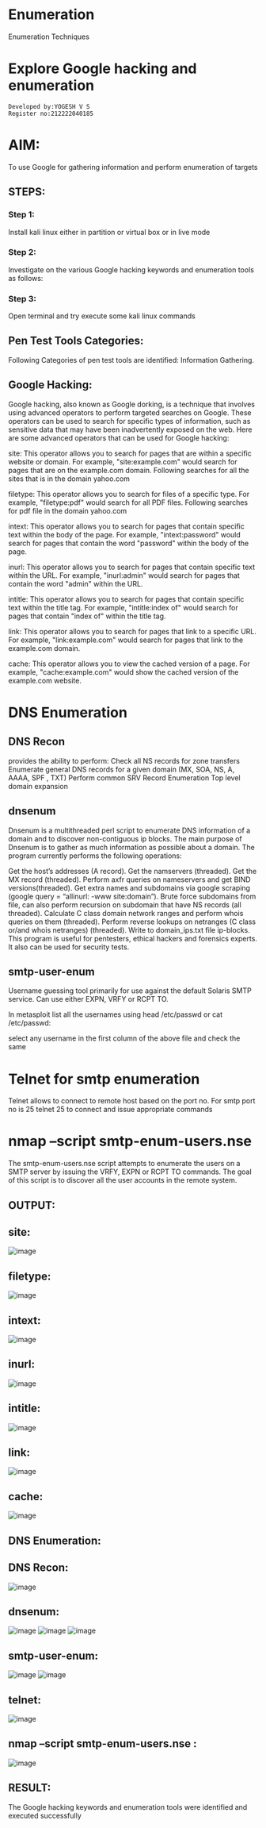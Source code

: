 # Enumeration
Enumeration Techniques

# Explore Google hacking and enumeration 
```
Developed by:YOGESH V S
Register no:212222040185
```
# AIM:

To use Google for gathering information and perform enumeration of targets

## STEPS:

### Step 1:

Install kali linux either in partition or virtual box or in live mode

### Step 2:

Investigate on the various Google hacking keywords and enumeration tools as follows:


### Step 3:
Open terminal and try execute some kali linux commands

## Pen Test Tools Categories:  

Following Categories of pen test tools are identified:
Information Gathering.

## Google Hacking:

Google hacking, also known as Google dorking, is a technique that involves using advanced operators to perform targeted searches on Google. These operators can be used to search for specific types of information, such as sensitive data that may have been inadvertently exposed on the web. Here are some advanced operators that can be used for Google hacking:

site: This operator allows you to search for pages that are within a specific website or domain. For example, "site:example.com" would search for pages that are on the example.com domain.
Following searches for all the sites that is in the domain yahoo.com

filetype: This operator allows you to search for files of a specific type. For example, "filetype:pdf" would search for all PDF files.
Following searches for pdf file in the domain yahoo.com



intext: This operator allows you to search for pages that contain specific text within the body of the page. For example, "intext:password" would search for pages that contain the word "password" within the body of the page.


inurl: This operator allows you to search for pages that contain specific text within the URL. For example, "inurl:admin" would search for pages that contain the word "admin" within the URL.

intitle: This operator allows you to search for pages that contain specific text within the title tag. For example, "intitle:index of" would search for pages that contain "index of" within the title tag.

link: This operator allows you to search for pages that link to a specific URL. For example, "link:example.com" would search for pages that link to the example.com domain.

cache: This operator allows you to view the cached version of a page. For example, "cache:example.com" would show the cached version of the example.com website.

 
# DNS Enumeration


## DNS Recon
provides the ability to perform:
Check all NS records for zone transfers
Enumerate general DNS records for a given domain (MX, SOA, NS, A, AAAA, SPF , TXT)
Perform common SRV Record Enumeration
Top level domain expansion








## dnsenum
Dnsenum is a multithreaded perl script to enumerate DNS information of a domain and to discover non-contiguous ip blocks. The main purpose of Dnsenum is to gather as much information as possible about a domain. The program currently performs the following operations:

Get the host’s addresses (A record).
Get the namservers (threaded).
Get the MX record (threaded).
Perform axfr queries on nameservers and get BIND versions(threaded).
Get extra names and subdomains via google scraping (google query = “allinurl: -www site:domain”).
Brute force subdomains from file, can also perform recursion on subdomain that have NS records (all threaded).
Calculate C class domain network ranges and perform whois queries on them (threaded).
Perform reverse lookups on netranges (C class or/and whois netranges) (threaded).
Write to domain_ips.txt file ip-blocks.
This program is useful for pentesters, ethical hackers and forensics experts. It also can be used for security tests.


## smtp-user-enum
Username guessing tool primarily for use against the default Solaris SMTP service. Can use either EXPN, VRFY or RCPT TO.


In metasploit list all the usernames using head /etc/passwd or cat /etc/passwd:

select any username in the first column of the above file and check the same


# Telnet for smtp enumeration
Telnet allows to connect to remote host based on the port no. For smtp port no is 25
telnet <host address> 25 to connect
and issue appropriate commands
  
 
  
  

# nmap –script smtp-enum-users.nse <hostname>

The smtp-enum-users.nse script attempts to enumerate the users on a SMTP server by issuing the VRFY, EXPN or RCPT TO commands. The goal of this script is to discover all the user accounts in the remote system.


## OUTPUT:
## site:

![image](https://github.com/user-attachments/assets/cb05407e-8e12-4e4a-af6e-d65679f2a908)



## filetype:
![image](https://github.com/user-attachments/assets/e8ed7c9c-7e39-49f6-b80e-aff46c0db26b)





## intext:
![image](https://github.com/user-attachments/assets/d73dfd70-8958-4e39-a2a6-2054de273da5)





## inurl:

![image](https://github.com/user-attachments/assets/26e5fcbf-5bc2-4bcf-8db4-d0da6c656c7d)



## intitle:
![image](https://github.com/user-attachments/assets/4f7e23ac-4e68-4349-a055-e3a50a4fb062)





## link:
![image](https://github.com/user-attachments/assets/8ffcea18-71e8-4101-a4c7-46f27f3c8eea)



## cache:
![image](https://github.com/user-attachments/assets/23a39aa9-0477-4d0f-a554-79bd76da5096)


## DNS Enumeration:
## DNS Recon:
![image](https://github.com/user-attachments/assets/7d724afe-5093-47e2-b840-31c5a235e765)


## dnsenum:
![image](https://github.com/user-attachments/assets/39e0374f-615d-4ae3-93e4-73477c519f60)
![image](https://github.com/user-attachments/assets/87f76f96-1b14-4a27-8e47-3823d1e2efc0)
![image](https://github.com/user-attachments/assets/69926af0-b738-4e3b-9e72-c06b59109d6d)


## smtp-user-enum:

![image](https://github.com/user-attachments/assets/45acfd32-1259-472e-9805-faa92dd6403b)
![image](https://github.com/user-attachments/assets/25a65f14-52da-466d-b712-d42816b7db87)


## telnet:
![image](https://github.com/user-attachments/assets/7faa6b44-fc22-4ace-b08b-1d60b845d832)


## nmap –script smtp-enum-users.nse :

![image](https://github.com/user-attachments/assets/9b986304-21b1-4397-b6be-c844ff3a4b04)



## RESULT:
The Google hacking keywords and enumeration tools were identified and executed successfully

